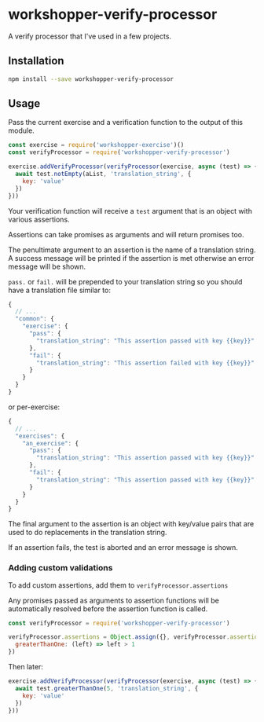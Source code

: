 # workshopper-verify-processor

A verify processor that I've used in a few projects.

## Installation

```sh
npm install --save workshopper-verify-processor
```

## Usage

Pass the current exercise and a verification function to the output of this module.

```javascript
const exercise = require('workshopper-exercise')()
const verifyProcessor = require('workshopper-verify-processor')

exercise.addVerifyProcessor(verifyProcessor(exercise, async (test) => {
  await test.notEmpty(aList, 'translation_string', {
    key: 'value'
  })
}))
```

Your verification function will receive a `test` argument that is an object with various assertions.

Assertions can take promises as arguments and will return promises too.

The penultimate argument to an assertion is the name of a translation string.  A success message will be printed if the assertion is met otherwise an error message will be shown.

`pass.` or `fail.` will be prepended to your translation string so you should have a translation file similar to:

```javascript
{
  // ...
  "common": {
    "exercise": {
      "pass": {
        "translation_string": "This assertion passed with key {{key}}"
      },
      "fail": {
        "translation_string": "This assertion failed with key {{key}}"
      }
    }
  }
}
```

or per-exercise:

```javascript
{
  // ...
  "exercises": {
    "an_exercise": {
      "pass": {
        "translation_string": "This assertion passed with key {{key}}"
      },
      "fail": {
        "translation_string": "This assertion passed with key {{key}}"
      }
    }
  }
}
```

The final argument to the assertion is an object with key/value pairs that are used to do replacements in the translation string.

If an assertion fails, the test is aborted and an error message is shown.

### Adding custom validations

To add custom assertions, add them to `verifyProcessor.assertions`

Any promises passed as arguments to assertion functions will be automatically resolved before the assertion function is called.

```javascript
const verifyProcessor = require('workshopper-verify-processor')

verifyProcessor.assertions = Object.assign({}, verifyProcessor.assertions, {
  greaterThanOne: (left) => left > 1
})
```

Then later:

```javascript
exercise.addVerifyProcessor(verifyProcessor(exercise, async (test) => {
  await test.greaterThanOne(5, 'translation_string', {
    key: 'value'
  })
}))
```
